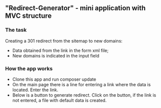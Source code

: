 ﻿## "Redirect-Generator" - mini application with MVC structure

### The task

Creating a 301 redirect from the sitemap to new domains:
- Data obtained from the link in the form xml file;
- New domains is indicated in the input field

### How the app works

- Clone this app and run composer update
- On the main page there is a line for entering a link where the data is located. 
Enter the link.
- Below is a button to generate redirect. 
Click on the button, if the link is not entered, a file with default data is created.